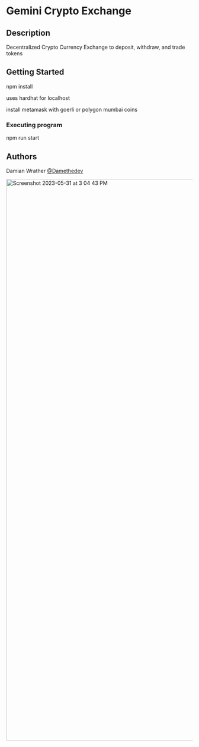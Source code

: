 # Gemini Crypto Exchange

## Description

Decentralized Crypto Currency Exchange to deposit, withdraw, and trade tokens

## Getting Started

npm install

uses hardhat for localhost

install metamask with goerli or polygon mumbai coins

### Executing program

npm run start

## Authors

Damian Wrather
[@Damethedev](https://instgram.com/damethedev)

<img width="1512" alt="Screenshot 2023-05-31 at 3 04 43 PM" src="https://github.com/dwrath/Gemini-Exchange/assets/31191932/f4350ba5-1fb7-480d-9a11-32138f6fac6f">
